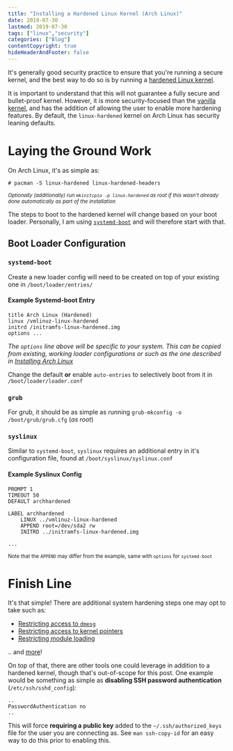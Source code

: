 ```yaml
---
title: "Installing a Hardened Linux Kernel (Arch Linux)"
date: 2019-07-30
lastmod: 2019-07-30
tags: ["linux","security"]
categories: ["Blog"]
contentCopyright: true
hideHeaderAndFooter: false
---
```

It's generally good security practice to ensure that you're running a secure
kernel, and the best way to do so is by running a [hardened Linux
kernel](https://wiki.archlinux.org/index.php/security#Kernel_hardening).

<!--more-->

It is important to understand that this will not guarantee a fully secure and
bullet-proof kernel. However, it is more security-focused than the [vanilla
kernel](https://www.kernel.org/), and has the addition of allowing the user to
enable more hardening features. By default, the `linux-hardened` kernel on Arch
Linux has security leaning defaults.

# Laying the Ground Work

On Arch Linux, it's as simple as:

```text
# pacman -S linux-hardened linux-hardened-headers
```

<sub><i>Optionally (additionally) run `mkinitcpio -p linux-hardened` as root if
this wasn't already done automatically as part of the installation</i></sub>

The steps to boot to the hardened kernel will change based on your boot
loader. Personally, I am using
[`systemd-boot`](https://wiki.archlinux.org/index.php/Systemd-boot) and will
therefore start with that.

## Boot Loader Configuration

### **`systemd-boot`**

Create a new loader config will need to be created on top of your existing one
in `/boot/loader/entries/`

#### Example Systemd-boot Entry

```apacheconf
title Arch Linux (Hardened)
linux /vmlinuz-linux-hardened
initrd /initramfs-linux-hardened.img
options ...
```

_The `options` line above will be specific to your system. This can be copied
from existing, working loader configurations or such as the one described in
[Installing Arch Linux](/post/archinstall/#set-up-linux-installation)_

Change the default **or** enable `auto-entries` to selectively boot from it in
`/boot/loader/loader.conf`

### **`grub`**

For grub, it should be as simple as running `grub-mkconfig -o
/boot/grub/grub.cfg` (_as root_)

### **`syslinux`**

Similar to `systemd-boot`, `syslinux` requires an additional entry in it's
configuration file, found at `/boot/syslinux/syslinux.conf`

#### Example Syslinux Config

```apacheconf
PROMPT 1
TIMEOUT 50
DEFAULT archhardened

LABEL archhardened
    LINUX ../vmlinuz-linux-hardened
    APPEND root=/dev/sda2 rw
    INITRD ../initramfs-linux-hardened.img

...
```

<sub>Note that the `APPEND` may differ from the example, same with `options`
for `systemd-boot`</sub>

# Finish Line

It's that simple! There are additional system hardening steps one may opt to
take such as:

- [Restricting access to `dmesg`](https://wiki.archlinux.org/index.php/Security#Restricting_access_to_kernel_logs)
- [Restricting access to kernel pointers](https://wiki.archlinux.org/index.php/Security#Restricting_access_to_kernel_pointers_in_the_proc_filesystem)
- [Restricting module loading](https://wiki.archlinux.org/index.php/Security#Restricting_module_loading)

.. and [more](https://wiki.archlinux.org/index.php/Security#Kernel_hardening)!

On top of that, there are other tools one could leverage in addition to a
hardened kernel, though that's out-of-scope for this post. One example would be
something as simple as **disabling SSH password authentication**
(`/etc/ssh/sshd_config`):

```apacheconf
..
PasswordAuthentication no
..
```

This will force **requiring a public key** added to the `~/.ssh/authorized_keys`
file for the user you are connecting as. See `man ssh-copy-id` for an easy way
to do this prior to enabling this.
